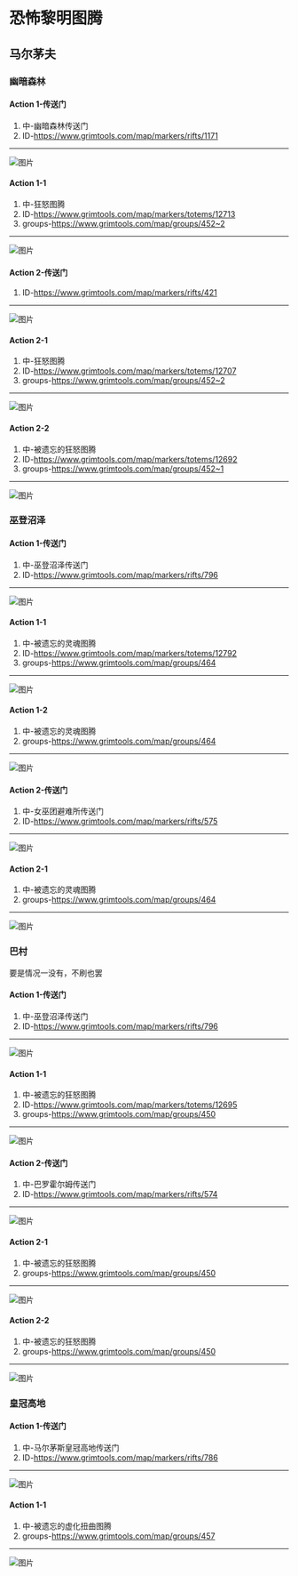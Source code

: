 # 恐怖黎明图腾
## 马尔茅夫

### 幽暗森林
#### Action 1-传送门
1. 中-幽暗森林传送门
1. ID-<https://www.grimtools.com/map/markers/rifts/1171>
---
![图片](./img/maermaofu/pic-01.png)
#### Action 1-1
1. 中-狂怒图腾
1. ID-<https://www.grimtools.com/map/markers/totems/12713>
1. groups-<https://www.grimtools.com/map/groups/452~2>
---
![图片](./img/maermaofu/pic-03.jpg)
#### Action 2-传送门
1. ID-<https://www.grimtools.com/map/markers/rifts/421>
---
![图片](./img/maermaofu/pic-12.png)
#### Action 2-1
1. 中-狂怒图腾
1. ID-<https://www.grimtools.com/map/markers/totems/12707>
1. groups-<https://www.grimtools.com/map/groups/452~2>
---
![图片](./img/maermaofu/pic-14.png)
#### Action 2-2
1. 中-被遗忘的狂怒图腾
1. ID-<https://www.grimtools.com/map/markers/totems/12692>
1. groups-<https://www.grimtools.com/map/groups/452~1>
---
![图片](./img/maermaofu/pic-11.png)

### 巫登沼泽
#### Action 1-传送门
1. 中-巫登沼泽传送门
1. ID-<https://www.grimtools.com/map/markers/rifts/796>
---
![图片](./img/maermaofu/pic-16.png)
#### Action 1-1
1. 中-被遗忘的灵魂图腾
1. ID-<https://www.grimtools.com/map/markers/totems/12792>
1. groups-<https://www.grimtools.com/map/groups/464>
---
![图片](./img/maermaofu/pic-13.png)
#### Action 1-2
1. 中-被遗忘的灵魂图腾
1. groups-<https://www.grimtools.com/map/groups/464>
---
![图片](./img/maermaofu/pic-02.png)

#### Action 2-传送门
1. 中-女巫团避难所传送门
1. ID-<https://www.grimtools.com/map/markers/rifts/575>
---
![图片](./img/maermaofu/pic-05.png)
#### Action 2-1
1. 中-被遗忘的灵魂图腾
1. groups-<https://www.grimtools.com/map/groups/464>
---
![图片](./img/maermaofu/pic-04.png)


### 巴村
要是情况一没有，不刷也罢
#### Action 1-传送门
1. 中-巫登沼泽传送门
1. ID-<https://www.grimtools.com/map/markers/rifts/796>
---
![图片](./img/maermaofu/pic-16.png)
#### Action 1-1
1. 中-被遗忘的狂怒图腾
1. ID-<https://www.grimtools.com/map/markers/totems/12695>
1. groups-<https://www.grimtools.com/map/groups/450>
---
![图片](./img/maermaofu/pic-15.png)
#### Action 2-传送门
1. 中-巴罗霍尔姆传送门
1. ID-<https://www.grimtools.com/map/markers/rifts/574>
---
![图片](./img/maermaofu/pic-07.png)
#### Action 2-1
1. 中-被遗忘的狂怒图腾
1. groups-<https://www.grimtools.com/map/groups/450>
---
![图片](./img/maermaofu/pic-06.png)
#### Action 2-2
1. 中-被遗忘的狂怒图腾
1. groups-<https://www.grimtools.com/map/groups/450>
---
![图片](./img/maermaofu/pic-10.png)

### 皇冠高地
#### Action 1-传送门
1. 中-马尔茅斯皇冠高地传送门
1. ID-<https://www.grimtools.com/map/markers/rifts/786>
---
![图片](./img/maermaofu/pic-08.png)
#### Action 1-1
1. 中-被遗忘的虚化扭曲图腾
1. groups-<https://www.grimtools.com/map/groups/457>
---
![图片](./img/maermaofu/pic-09.png)